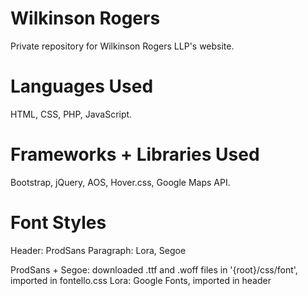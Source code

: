# Wilkinson Rogers
Private repository for Wilkinson Rogers LLP's website.

# Languages Used
HTML, CSS, PHP, JavaScript.

# Frameworks + Libraries Used
Bootstrap, jQuery, AOS, Hover.css, Google Maps API.

# Font Styles
Header: ProdSans
Paragraph: Lora, Segoe

ProdSans + Segoe: downloaded .ttf and .woff files in '{root}/css/font', imported in fontello.css
Lora: Google Fonts, imported in header
